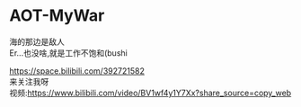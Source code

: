 # AOT-MyWar
海的那边是敌人<br>
Er...也没啥,就是工作不饱和(bushi<br>

https://space.bilibili.com/392721582<br>来关注我呀<br>
视频:https://www.bilibili.com/video/BV1wf4y1Y7Xx?share_source=copy_web
